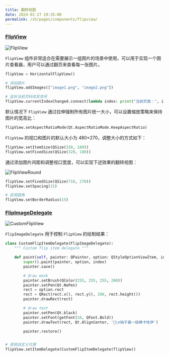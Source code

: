 ```yaml
---
title: 翻转视图
date: 2024-02-27 19:35:00
permalink: /zh/pages/components/flipview/
---
```


### [FlipView](https://pyqt-fluent-widgets.readthedocs.io/zh-cn/latest/autoapi/qfluentwidgets/components/widgets/flip_view/index.html#qfluentwidgets.components.widgets.flip_view.FlipView)

![FlipView](/img/components/flipview/FlipView.png)

`FlipView` 组件非常适合在需要展示一组图片的场景中使用，可以用于实现一个图片查看器，用户可以通过翻页来查看每一张图片。

```python
flipView = HorizontalFlipView()

# 添加图片
flipView.addImages(["image1.png", "image2.png"])

# 监听当前页码改变信号
flipView.currentIndexChanged.connect(lambda index: print("当前页面：", index))
```

默认情况下 `FlipView` 通过拉伸强制所有图片统一大小，可以设置缩放策略来保持图片的宽高比：
```python
flipView.setAspectRatioMode(Qt.AspectRatioMode.KeepAspectRatio)
```

`FlipView` 的视口和图片的默认大小为 480×270，调整大小的方式如下：
```python
flipView.setItemSize(QSize(320, 180))
flipView.setFixedSize(QSize(320, 180))
```

通过添加图片间距和调整视口宽度，可以实现下述效果的翻转视图：

![FlipViewRound](/img/components/flipview/FlipViewRound.png)

```python
flipView.setFixedSize(QSize(710, 270))
flipView.setSpacing(15)

# 启用圆角
flipView.setBorderRadius(15)
```


### [FlipImageDelegate](https://pyqt-fluent-widgets.readthedocs.io/zh-cn/latest/autoapi/qfluentwidgets/components/widgets/flip_view/index.html#qfluentwidgets.components.widgets.flip_view.FlipImageDelegate)

![CustomFlipView](/img/components/flipview/CustomFlipView.png)

`FlipImageDelegate` 用于控制 `FlipView` 的绘制结果：

```python
class CustomFlipItemDelegate(FlipImageDelegate):
    """ Custom flip item delegate """

    def paint(self, painter: QPainter, option: QStyleOptionViewItem, index: QModelIndex):
        super().paint(painter, option, index)
        painter.save()

        # draw mask
        painter.setBrush(QColor(255, 255, 255, 200))
        painter.setPen(Qt.NoPen)
        rect = option.rect
        rect = QRect(rect.x(), rect.y(), 200, rect.height())
        painter.drawRect(rect)

        # draw text
        painter.setPen(Qt.black)
        painter.setFont(getFont(16, QFont.Bold))
        painter.drawText(rect, Qt.AlignCenter, '🥰\n硝子酱一级棒卡哇伊')

        painter.restore()


# 使用自定义代理
flipView.setItemDelegate(CustomFlipItemDelegate(flipView))
```